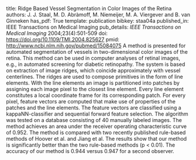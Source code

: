 title: Ridge Based Vessel Segmentation in Color Images of the Retina
authors: J. J. Staal, M. D. Abràmoff, M. Niemeijer, M. A. Viergever and B. van Ginneken
has_pdf: True
template: publication
bibkey: staa04a
published_in: IEEE Transactions on Medical Imaging
pub_details: <i>IEEE Transactions on Medical Imaging</i> 2004;23(4):501-509
doi: https://doi.org/10.1109/TMI.2004.825627
pmid: http://www.ncbi.nlm.nih.gov/pubmed/15084075
A method is presented for automated segmentation of vessels in two-dimensional color images of the retina. This method can be used in computer analyses of retinal images, e.g., in automated screening for diabetic retinopathy. The system is based on extraction of image ridges, which coincide approximately with vessel centerlines. The ridges are used to compose primitives in the form of line elements. With the line elements an image is partitioned into patches by assigning each image pixel to the closest line element. Every line element constitutes a local coordinate frame for its corresponding patch. For every pixel, feature vectors are computed that make use of properties of the patches and the line elements. The feature vectors are classified using a kappaNN-classifier and sequential forward feature selection. The algorithm was tested on a database consisting of 40 manually labeled images. The method achieves an area under the receiver operating characteristic curve of 0.952. The method is compared with two recently published rule-based methods of Hoover et al. and Jiang et al. The results show that our method is significantly better than the two rule-based methods (p < 0.01). The accuracy of our method is 0.944 versus 0.947 for a second observer.

